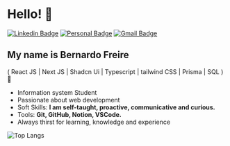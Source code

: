 #  Hello! 🤟


[![Linkedin Badge](https://img.shields.io/badge/-LinkedIn-6633cc?style=flat-square&logo=Linkedin&logoColor=white&link=https://www.linkedin.com/in/bernardosfreire/)](https://www.linkedin.com/in/bernardosfreire/)
[![Personal Badge](https://img.shields.io/badge/-Website-6633cc?style=flat-square&logo=Me&logoColor=white&link=https://bernardofreire.github.io/portfoliobernardo//)](https://bernardofreire.github.io/portfoliobernardo/)
[![Gmail Badge](https://img.shields.io/badge/-b.bernardo9815@gmail.com-6633cc?style=flat-square&logo=Gmail&logoColor=white&link=mailto:nanda.kipper@gmail.com)](mailto:b.bernardo9815@gmail.com)

## My name is Bernardo Freire
( React JS | Next JS | Shadcn Ui | Typescript | tailwind CSS | Prisma | SQL ) 🚀

- Information system Student
- Passionate about web development
- Soft Skills: **I am self-taught, proactive, communicative and curious.**
- Tools:  **Git, GitHub, Notion, VSCode.**
- Always thirst for learning, knowledge and experience
 
  




![Top Langs](https://github-readme-stats.vercel.app/api/top-langs/?username=bernardofreire&hide=TeX&layout=compact)









